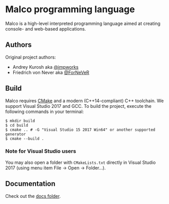 Malco programming language
==========================

Malco is a high-level interpreted programming language aimed at creating
console- and web-based applications.

Authors
-------

Original project authors:

- Andrey Kurosh aka [@impworks][impworks]
- Friedrich von Never aka [@ForNeVeR][fornever]

Build
-----

Malco requires [CMake][cmake] and a modern (C++14-compliant) C++ toolchain. We
support Visual Studio 2017 and GCC. To build the project, execute the following
commands in your terminal:

```console
$ mkdir build
$ cd build
$ cmake .. # -G "Visual Studio 15 2017 Win64" or another supported generator
$ cmake --build .
```

### Note for Visual Studio users

You may also open a folder with `CMakeLists.txt` directly in Visual Studio 2017
(using menu item File → Open → Folder…).

Documentation
-------------

Check out the [docs folder][docs].

[docs]: docs/

[cmake]: https://cmake.org/
[fornever]: https://github.com/ForNeVeR/
[impworks]: https://github.com/impworks/
